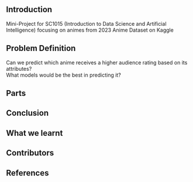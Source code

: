 ## Introduction
Mini-Project for SC1015 (Introduction to Data Science and Artificial Intelligence) focusing on animes from 2023 Anime Dataset on Kaggle

## Problem Definition
Can we predict which anime receives a higher audience rating based on its attributes? \
What models would be the best in predicting it? 

## Parts



## Conclusion

## What we learnt

## Contributors


## References
